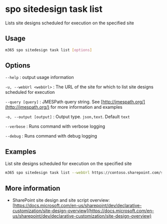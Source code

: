 # spo sitedesign task list

Lists site designs scheduled for execution on the specified site

## Usage

```sh
m365 spo sitedesign task list [options]
```

## Options

`--help`
: output usage information

`-u, --webUrl <webUrl>`
: The URL of the site for which to list site designs scheduled for execution

`--query [query]`
: JMESPath query string. See [http://jmespath.org/](http://jmespath.org/) for more information and examples

`-o, --output [output]`
: Output type. `json,text`. Default `text`

`--verbose`
: Runs command with verbose logging

`--debug`
: Runs command with debug logging

## Examples

List site designs scheduled for execution on the specified site

```sh
m365 spo sitedesign task list --webUrl https://contoso.sharepoint.com/sites/team-a
```

## More information

- SharePoint site design and site script overview: [https://docs.microsoft.com/en-us/sharepoint/dev/declarative-customization/site-design-overview](https://docs.microsoft.com/en-us/sharepoint/dev/declarative-customization/site-design-overview)